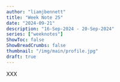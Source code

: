 ```yaml
---
author: "liamjbennett"
title: "Week Note 25"
date: "2024-09-21"
description: "16-Sep-2024 - 20-Sep-2024"
series: ["weeknotes"]
ShowToc: false
ShowBreadCrumbs: false
thumbnail: "/img/main/profile.jpg"
draft: true
---
```


XXX
